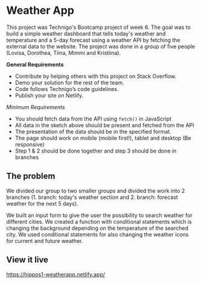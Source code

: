 # Weather App

This project was Technigo's Bootcamp project of week 6. The goal was to build a simple weather dashboard that tells today's weather and temperature and a 5-day forecast using a weather API by fetching the external data to the website. The project was done in a group of five people (Lovisa, Dorothea, Tiina, Mimmi and Kristiina).

**General Requirements**

- Contribute by helping others with this project on Stack Overflow.
- Demo your solution for the rest of the team.
- Code follows Technigo’s code guidelines.
- Publish your site on Netlify.

*Minimum Requirements*

- You should fetch data from the API using `fetch()` in JavaScript
- All data in the sketch above should be present and fetched from the API
- The presentation of the data should be in the specified format.
- The page should work on mobile (mobile first!), tablet and desktop (Be responsive)
- Step 1 & 2 should be done together and step 3 should be done in branches

## The problem

We divided our group to two smaller groups and divided the work into 2 branches (1. branch: today's weather section and 2. branch: forecast weather for the next 5 days). 

We built an input form to give the user the possibility to search weather for different cities. We created a function with conditional statements which is changing the background depending on the temperature of the searched city. We used conditional statements for also changing the weather icons for current and future weather.


## View it live

https://hippos1-weatherapp.netlify.app/
